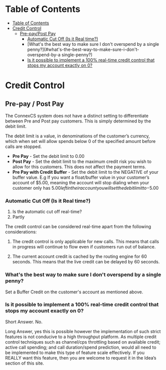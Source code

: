 # Table of Contents

* [Table of Contents](#table-of-contents)
* [Credit Control](#credit-control)
  * [Pre-pay/Post Pay](#pre-pay-/-post-pay)
    * [Automatic Cut Off (Is it Real time?)](#automatic-cut-off-(is-it-real-time?))
    * [What's the best way to make sure I don't overspend by a single penny?](#what's-the-best-way-to-make-sure-i-don't-overspend-by-a single-penny?)
    * [Is it possible to implement a 100% real-time credit control that stops my account exactly on 0?](#-is-it-possible-to-implement-a-100%-real-time-credit-control-that-stops-my-account-exactly-on-0?)


# Credit Control

## Pre-pay / Post Pay

The ConnexCS system does not have a distinct setting to differentiate between Pre and Post pay customers. This is simply determined by the debit limit.

The debit limit is a value, in denominations of the customer’s currency, which when set will allow spends below 0 of the specified amount before calls are stopped.

* **Pre Pay** - Set the debit limit to 0.00
* **Post Pay** - Set the debit limit to the maximum credit risk you wish to allow for this customers. This does not affect the payment terms.
* **Pre Pay with Credit Buffer** - Set the debit limit to the NEGATIVE of your buffer value. E.g If you want a float/buffer value in your customer’s account of $5.00, meaning the account will stop dialing when your customer only has $5.00 left in their account you will set the debit limit to -$5.00

### Automatic Cut Off (Is it Real time?)
1. Is the automatic cut off real-time?
2. Partly

The credit control can be considered real-time apart from the following considerations:

1. The credit control is only applicable for new calls. This means that calls in progress will continue to flow even if customers run out of balance.

2. The current account credit is cached by the routing engine for 60 seconds. This means that the live credit can be delayed by 60 seconds.

### What's the best way to make sure I don't overspend by a single penny?

Set a Buffer Credit on the customer's account as mentioned above.

### Is it possible to implement a 100% real-time credit control that stops my account exactly on 0?

Short Answer. No.

Long Answer, yes this is possible however the implementation of such strict features is not conducive to a high throughput platform. 
As multiple credit control techniques such as channel/cps throttling based on available credit; active call spending; and call duration/spend prediction, would all need to be implemented to make this type of feature scale effectively. If you REALLY want this feature, then you are welcome to request it in the Idea’s section of this site.
